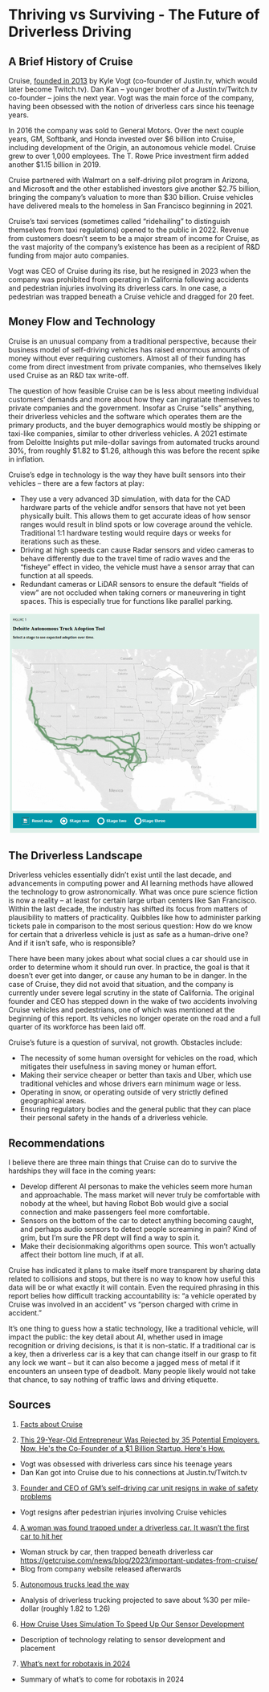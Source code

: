 # Thriving vs Surviving - The Future of Driverless Driving

## A Brief History of Cruise
Cruise, [founded in 2013][1] by Kyle Vogt (co-founder of Justin.tv, which would later become Twitch.tv). Dan Kan – younger brother of a Justin.tv/Twitch.tv co-founder – joins the next year. Vogt was the main force of the company, having been obsessed with the notion of driverless cars since his teenage years.

In 2016 the company was sold to General Motors. Over the next couple years, GM, Softbank, and Honda invested over $6 billion into Cruise, including development of the Origin, an autonomous vehicle model. Cruise grew to over 1,000 employees. The T. Rowe Price investment firm added another $1.15 billion in 2019.

Cruise partnered with Walmart on a self-driving pilot program in Arizona, and Microsoft and the other established investors give another $2.75 billion, bringing the company’s valuation to more than $30 billion. Cruise vehicles have delivered meals to the homeless in San Francisco beginning in 2021.

Cruise’s taxi services (sometimes called “ridehailing” to distinguish themselves from taxi regulations) opened to the public in 2022. Revenue from customers doesn’t seem to be a major stream of income for Cruise, as the vast majority of the company’s existence has been as a recipient of R&D funding from major auto companies.

Vogt was CEO of Cruise during its rise, but he resigned in 2023 when the company was prohibited from operating in California following accidents and pedestrian injuries involving its driverless cars. In one case, a pedestrian was trapped beneath a Cruise vehicle and dragged for 20 feet.


## Money Flow and Technology
Cruise is an unusual company from a traditional perspective, because their business model of self-driving vehicles has raised enormous amounts of money without ever requiring customers. Almost all of their funding has come from direct investment from private companies, who themselves likely used Cruise as an R&D tax write-off.

The question of how feasible Cruise can be is less about meeting individual customers’ demands and more about how they can ingratiate themselves to private companies and the government. Insofar as Cruise “sells” anything, their driverless vehicles and the software which operates them are the primary products, and the buyer demographics would mostly be shipping or taxi-like companies, similar to other driverless vehicles. A 2021 estimate from Deloitte Insights put mile-dollar savings from automated trucks around 30%, from roughly $1.82 to $1.26, although this was before the recent spike in inflation.

Cruise’s edge in technology is the way they have built sensors into their vehicles – there are a few factors at play:
- They use a very advanced 3D simulation, with data for the CAD hardware parts of the vehicle andfor sensors that have not yet been physically built. This allows them to get accurate ideas of how sensor ranges would result in blind spots or low coverage around the vehicle. Traditional 1:1 hardware testing would require days or weeks for iterations such as these.
- Driving at high speeds can cause Radar sensors and video cameras to behave differently due to the travel time of radio waves and the “fisheye” effect in video, the vehicle must have a sensor array that can function at all speeds.
- Redundant cameras or LiDAR sensors to ensure the default “fields of view” are not occluded when taking corners or maneuvering in tight spaces. This is especially true for functions like parallel parking.

![](early_years_adoptions.PNG "The first years of driverless truck adoptions, estimated by Deloitte Insights")

## The Driverless Landscape
Driverless vehicles essentially didn’t exist until the last decade, and advancements in computing power and AI learning methods have allowed the technology to grow astronomically. What was once pure science fiction is now a reality – at least for certain large urban centers like San Francisco. Within the last decade, the industry has shifted its focus from matters of plausibility to matters of practicality. Quibbles like how to administer parking tickets pale in comparison to the most serious question: How do we know for certain that a driverless vehicle is just as safe as a human-drive one? And if it isn’t safe, who is responsible?

There have been many jokes about what social clues a car should use in order to determine whom it should run over. In practice, the goal is that it doesn’t ever get into danger, or cause any human to be in danger. In the case of Cruise, they did not avoid that situation, and the company is currently under severe legal scrutiny in the state of California. The original founder and CEO has stepped down in the wake of two accidents involving Cruise vehicles and pedestrians, one of which was mentioned at the beginning of this report. Its vehicles no longer operate on the road and a full quarter of its workforce has been laid off.

Cruise’s future is a question of survival, not growth. Obstacles include:
- The necessity of some human oversight for vehicles on the road, which mitigates their usefulness in saving money or human effort.
- Making their service cheaper or better than taxis and Uber, which use traditional vehicles and whose drivers earn minimum wage or less.
- Operating in snow, or operating outside of very strictly defined geographical areas.
- Ensuring regulatory bodies and the general public that they can place their personal safety in the hands of a driverless vehicle.


## Recommendations
I believe there are three main things that Cruise can do to survive the hardships they will face in the coming years:
- Develop different AI personas to make the vehicles seem more human and approachable. The mass market will never truly be comfortable with nobody at the wheel, but having Robot Bob would give a social connection and make passengers feel more comfortable.
- Sensors on the bottom of the car to detect anything becoming caught, and perhaps audio sensors to detect people screaming in pain? Kind of grim, but I’m sure the PR dept will find a way to spin it.
- Make their decisionmaking algorithms open source. This won’t actually affect their bottom line much, if at all.

Cruise has indicated it plans to make itself more transparent by sharing data related to collisions and stops, but there is no way to know how useful this data will be or what exactly it will contain. Even the required phrasing in this report belies how difficult tracking accountability is: “a vehicle operated by Cruise was involved in an accident” vs “person charged with crime in accident.”

It’s one thing to guess how a static technology, like a traditional vehicle, will impact the public: the key detail about AI, whether used in image recognition or driving decisions, is that it is non-static. If a traditional car is a key, then a driverless car is a key that can change itself in our grasp to fit any lock we want – but it can also become a jagged mess of metal if it encounters an unseen type of deadbolt. Many people likely would not take that chance, to say nothing of traffic laws and driving etiquette.

## Sources

1. [Facts about Cruise](https://getcruise.com/media-resources/)

[1]: https://getcruise.com/media-resources/ (Facts about Cruise)

2. [This 29-Year-Old Entrepreneur Was Rejected by 35 Potential Employers. Now, He's the Co-Founder of a $1 Billion Startup. Here's How.](https://www.entrepreneur.com/leadership/this-29-year-old-entrepreneur-was-rejected-by-35-potential/274693)
- Vogt was obsessed with driverless cars since his teenage years
- Dan Kan got into Cruise due to his connections at Justin.tv/Twitch.tv

3. [Founder and CEO of GM’s self-driving car unit resigns in wake of safety problems](https://www.cnn.com/2023/11/20/business/gm-self-driving-ceo-resigns/index.html)
- Vogt resigns after pedestrian injuries involving Cruise vehicles

4. [A woman was found trapped under a driverless car. It wasn’t the first car to hit her](https://www.cnn.com/2023/10/03/tech/driverless-car-pedestrian-injury/index.html)
- Woman struck by car, then trapped beneath driverless car
https://getcruise.com/news/blog/2023/important-updates-from-cruise/
- Blog from company website released afterwards

5. [Autonomous trucks lead the way](https://www2.deloitte.com/us/en/insights/focus/future-of-mobility/autonomous-trucks-lead-the-way.html)
- Analysis of driverless trucking projected to save about %30 per mile-dollar (roughly 1.82 to 1.26)

6. [How Cruise Uses Simulation To Speed Up Our Sensor Development](https://getcruise.com/news/blog/2020/how-cruise-uses-simulation-to-speed-up-our-sensor-development/)
- Description of technology relating to sensor development and placement

7. [What’s next for robotaxis in 2024](https://www.technologyreview.com/2024/01/23/1086936/whats-next-for-robotaxis-2024/)
- Summary of what’s to come for robotaxis in 2024